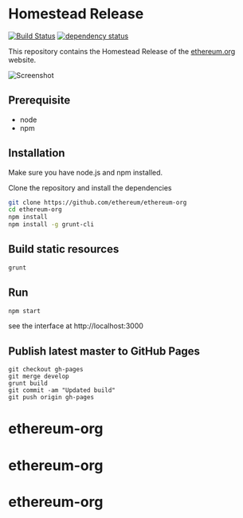 # Homestead Release

[![Build Status][travis-image]][travis-url] [![dependency status][dep-image]][dep-url]

This repository contains the Homestead Release of the [ethereum.org](https://ethereum.org/) website.


![Screenshot](https://cloud.githubusercontent.com/assets/112898/15186824/f2c9ba56-1774-11e6-944b-8309c6b9114e.png "Screenshot")

## Prerequisite
* node
* npm

## Installation
Make sure you have node.js and npm installed.

Clone the repository and install the dependencies

```bash
git clone https://github.com/ethereum/ethereum-org
cd ethereum-org
npm install
npm install -g grunt-cli
```

## Build static resources

```bash
grunt
```

## Run

```bash
npm start
```

see the interface at http://localhost:3000

## Publish latest master to GitHub Pages

```
git checkout gh-pages
git merge develop
grunt build
git commit -am "Updated build"
git push origin gh-pages
```

[travis-image]:https://travis-ci.org/ethereum/ethereum-org.svg
[travis-url]: https://travis-ci.org/ethereum/ethereum-org
[dep-image]: https://david-dm.org/ethereum/ethereum-org.svg
[dep-url]: https://david-dm.org/ethereum/ethereum-org
# ethereum-org
# ethereum-org
# ethereum-org
